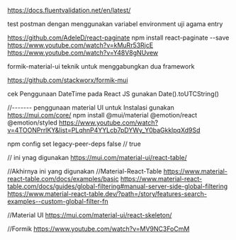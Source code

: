 https://docs.fluentvalidation.net/en/latest/

test postman dengan menggunakan variabel environment 
uji agama entry

<!-- 
Untuk Pagination
 -->
https://github.com/AdeleD/react-paginate
npm install react-paginate --save
https://www.youtube.com/watch?v=kMuRr53RjcE
https://www.youtube.com/watch?v=Y48V8gNUvew

formik-material-ui
teknik untuk menggabungkan dua framework

https://github.com/stackworx/formik-mui

cek Penggunaan DateTime pada React JS
gunakan Date().toUTCString()

//------- penggunaan material UI untuk 
Instalasi gunakan https://mui.com/core/
npm install @mui/material @emotion/react @emotion/styled
https://www.youtube.com/watch?v=4TOONPrrlKY&list=PLqhnP4YYLcb7pDYWy_Y0baGkklpqXd9Sd


npm config set legacy-peer-deps false  // true


// ini ynag digunakan
https://mui.com/material-ui/react-table/


//Akhirnya ini yang digunakan
//Material-React-Table 
https://www.material-react-table.com/docs/examples/basic
https://www.material-react-table.com/docs/guides/global-filtering#manual-server-side-global-filtering
https://www.material-react-table.dev/?path=/story/features-search-examples--custom-global-filter-fn

//Material UI 
https://mui.com/material-ui/react-skeleton/

//Formik
https://www.youtube.com/watch?v=MV9NC3FoCmM